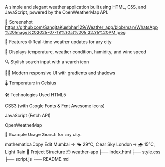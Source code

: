 A simple and elegant weather application built using HTML, CSS, and JavaScript, powered by the OpenWeatherMap API.



📸 Screenshot
https://github.com/SangitaKumbhar129/Weather_app/blob/main/WhatsApp%20Image%202025-07-18%20at%205.22.35%20PM.jpeg
<!-- Replace with actual screenshot filename -->

🚀 Features
🌐 Real-time weather updates for any city

📍 Displays temperature, weather condition, humidity, and wind speed

🔍 Stylish search input with a search icon

🧑‍🎨 Modern responsive UI with gradients and shadows

🌡️ Temperature in Celsius

🛠️ Technologies Used
HTML5

CSS3 (with Google Fonts & Font Awesome icons)

JavaScript (Fetch API)

OpenWeatherMap 

🧾 Example Usage
Search for any city:

mathematica
Copy
Edit
Mumbai → 🌤️ 29°C, Clear Sky
London → 🌧️ 15°C, Light Rain
📁 Project Structure
📦 weather-app
├── index.html
├── style.css
├── script.js
└── README.md




